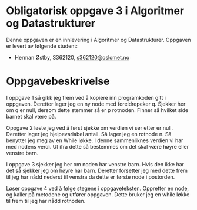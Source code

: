 # Obligatorisk oppgave 3 i Algoritmer og Datastrukturer

Denne oppgaven er en innlevering i Algoritmer og Datastrukturer. 
Oppgaven er levert av følgende student:
* Herman Østby, S362120, s362120@oslomet.no


# Oppgavebeskrivelse

I oppgave 1 så gikk jeg frem ved å kopiere inn programkoden gitt i oppgaven. 
Deretter lager jeg en ny node med foreldrepeker q. Sjekker her om q er null, dersom dette stemmer
så er p rotnoden. Finner så hvilket side barnet skal være på. 

Oppgave 2 løste jeg ved å først sjekke om verdien  vi ser etter er null.
Deretter lager jeg hjelpevariabel antall. Så lager jeg en rotnode n.
Så benytter jeg meg av en While løkke. I denne sammenliknes verdien vi har
med nodens verdi. Ut ifra dette så bestemmes om det skal være høyre eller venstre barn.

I oppgave 3 sjekker jeg her om noden har venstre barn. Hvis den ikke
har det så sjekker jeg om høyre har barn. Deretter forsetter jeg med dette frem til
jeg har nådd nederst til venstra da dette er første node i postorden. 

Løser oppgave 4 ved å følge stegene i oppgaveteksten. Oppretter en node, og kaller på metodene
og utfører oppgaven. Dette bruker jeg en while løkke til frem til jeg har nådd rotnoden. 